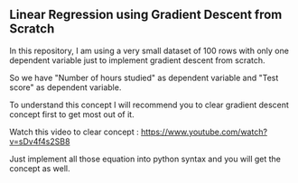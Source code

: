 ## Linear Regression using Gradient Descent from Scratch
In this repository, I am using a very small dataset of 100 rows with only one dependent variable just to implement gradient descent from scratch.

So we have "Number of hours studied" as dependent variable and "Test score" as dependent variable.

To understand this concept I will recommend you to clear gradient descent concept first to get most out of it.

Watch this video to clear concept : https://www.youtube.com/watch?v=sDv4f4s2SB8

Just implement all those equation into python syntax and you will get the concept as well. 
